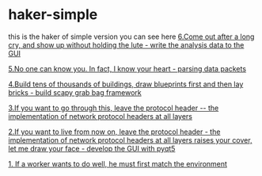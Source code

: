 # haker-simple
this is the haker of simple version
you can see here 
[6.Come out after a long cry, and show up without holding the lute - write the analysis data to the GUI](http://www.yukikaze.top/index.php/2021/12/10/%e5%8d%83%e5%91%bc%e4%b8%87%e5%94%a4%e5%a7%8b%e5%87%ba%e6%9d%a5%ef%bc%8c%e4%b8%8d%e6%8a%b1%e7%90%b5%e7%90%b6%e4%b9%9f%e9%9c%b2%e9%9d%a2-%e5%b0%86%e8%a7%a3%e6%9e%90%e6%95%b0%e6%8d%ae/)




[5.No one can know you. In fact, I know your heart - parsing data packets](http://www.yukikaze.top/index.php/2021/12/04/%e8%8e%ab%e9%81%93%e6%97%a0%e4%ba%ba%e8%83%bd%e8%af%86%e5%90%9b%ef%bc%8c%e5%85%b6%e5%ae%9e%e6%88%91%e6%87%82%e4%bd%a0%e7%9a%84%e5%bf%83-%e8%a7%a3%e6%9e%90%e6%95%b0%e6%8d%ae%e5%8c%85/)



[4.Build tens of thousands of buildings, draw blueprints first and then lay bricks - build scapy grab bag framework](http://www.yukikaze.top/index.php/2021/11/17/%e5%ae%89%e5%be%97%e5%b9%bf%e5%8e%a6%e5%8d%83%e4%b8%87%e9%97%b4%ef%bc%8c%e5%85%88%e7%94%bb%e8%93%9d%e5%9b%be%e5%86%8d%e7%a0%8c%e7%a0%96-%e6%90%ad%e5%bb%bascapy%e6%8a%93%e5%8c%85/)


[3.If you want to go through this, leave the protocol header -- the implementation of network protocol headers at all layers](http://www.yukikaze.top/index.php/2021/11/13/%e8%a6%81%e6%83%b3%e4%bb%8e%e6%ad%a4%e8%bf%87%ef%bc%8c%e7%95%99%e4%b8%8b%e5%8d%8f%e8%ae%ae%e5%a4%b4-%e5%90%84%e5%b1%82%e7%bd%91%e7%bb%9c%e5%8d%8f%e8%ae%ae%e5%a4%b4%e7%9a%84%e5%ae%9e/)


[2.If you want to live from now on, leave the protocol header - the implementation of network protocol headers at all layers raises your cover, let me draw your face - develop the GUI with pyqt5](http://www.yukikaze.top/index.php/2021/11/04/%e6%8e%80%e8%b5%b7%e4%bd%a0%e7%9a%84%e7%9b%96%e5%a4%b4%e6%9d%a5%ef%bc%8c%e8%ae%a9%e6%88%91%e6%9d%a5%e7%94%bb%e4%bd%a0%e7%9a%84%e8%84%b8-%e7%94%a8pyqt5%e5%bc%80%e5%8f%91gui/)


[1.  If a worker wants to do well, he must first match the environment](http://www.yukikaze.top/index.php/2021/11/03/%e5%b7%a5%e6%ac%b2%e5%96%84%e5%85%b6%e4%ba%8b%ef%bc%8c%e5%bf%85%e5%85%88%e9%85%8d%e7%8e%af%e5%a2%83/)
